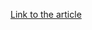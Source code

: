 [Link to the article](https://blog.scilabs.mx/en/ursa-mispadu-overlap-analysis-with-other-threats/)
